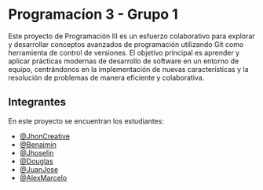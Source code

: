 
# Programacíon 3 - Grupo 1
Este proyecto de Programación III es un esfuerzo colaborativo para explorar y desarrollar conceptos avanzados de programación utilizando Git como herramienta de control de versiones. El objetivo principal es aprender y aplicar prácticas modernas de desarrollo de software en un entorno de equipo, centrándonos en la implementación de nuevas características y la resolución de problemas de manera eficiente y colaborativa.

## Integrantes

En este proyecto se encuentran los estudiantes:

- [@JhonCreative](https://www.github.com/JhonCreative)
- [@Benajmin]()
- [@Jhoselin]()
- [@Douglas]()
- [@JuanJose]()
- [@AlexMarcelo]()



